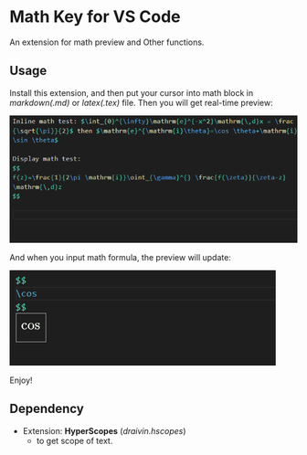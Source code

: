 # Math Key for VS Code

An extension for math preview and Other functions.

## Usage

Install this extension, and then put your cursor into math block in *markdown(.md)* or *latex(.tex)* file. Then you will get real-time preview:

![](image/test1.gif)

And when you input math formula, the preview will update:

![](image/test2.gif)


Enjoy!

## Dependency

- Extension: **HyperScopes** (*draivin.hscopes*) 
    - to get scope of text.

